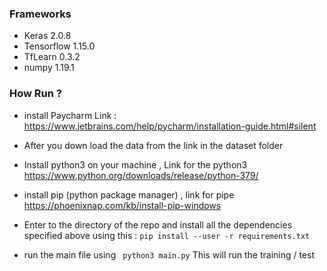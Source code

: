 ### Frameworks 
 * Keras 2.0.8
 * Tensorflow 1.15.0
 * TfLearn 0.3.2
 * numpy 1.19.1

  
  
### How  Run ?
* install Paycharm Link : https://www.jetbrains.com/help/pycharm/installation-guide.html#silent
* After you down load the data from the link in the dataset folder 

* Install python3 on your machine , Link for the python3 
https://www.python.org/downloads/release/python-379/

* install pip (python package manager) , link for pipe 
https://phoenixnap.com/kb/install-pip-windows

* Enter to the directory of the repo and install all the dependencies specified  above using this  : 
` pip install --user -r requirements.txt `

* run the main file using ` python3 main.py` 
This will run the training / test 